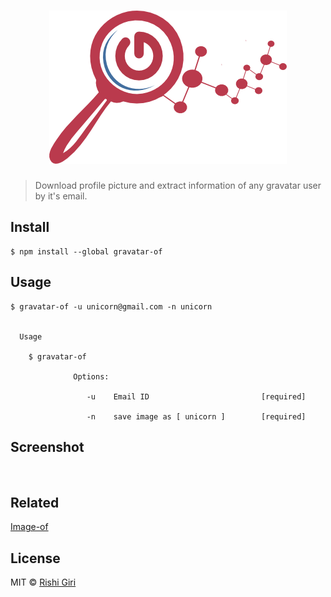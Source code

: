 <h1 align="center">
<img src="https://raw.githubusercontent.com/rishigiridotcom/rishigiri.com/gh-pages/github/gravatar.png"></img>
<br>
</h1>

> Download profile picture and extract information of any gravatar user by it's email.

## Install

```
$ npm install --global gravatar-of

```

## Usage

```
$ gravatar-of -u unicorn@gmail.com -n unicorn


  Usage

    $ gravatar-of

              Options:

                 -u    Email ID                         [required]

                 -n    save image as [ unicorn ]        [required]

```
## Screenshot

<img src="http://rishigiri.com/github/gof.png" alt="">

## Related

[Image-of](https://github.com/image-of)


## License

MIT © [Rishi Giri](http://rishigiri.com)
